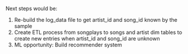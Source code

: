 Next steps would be:
1. Re-build the log_data file to get artist_id and song_id known by the sample 
2. Create ETL process from songplays to songs and artist dim tables to create new entries when artist_id and song_id are unknown 
3. ML opportunity: Build recommender system

